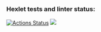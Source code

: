 ### Hexlet tests and linter status:
[![Actions Status](https://github.com/IvanArzamastsev/backend-project-lvl1/workflows/hexlet-check/badge.svg)](https://github.com/IvanArzamastsev/backend-project-lvl1/actions)
<a href="https://codeclimate.com/github/codeclimate/codeclimate/maintainability"><img src="https://api.codeclimate.com/v1/badges/a99a88d28ad37a79dbf6/maintainability" /></a>
